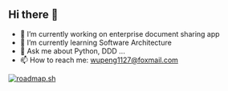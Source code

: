 ## Hi there 👋


- 🔭 I’m currently working on enterprise document sharing app
- 🌱 I’m currently learning Software Architecture
- 💬 Ask me about Python, DDD ...
- 📫 How to reach me: wupeng1127@foxmail.com


[![roadmap.sh](https://roadmap.sh/card/wide/66b18634d9896b3d1407d68f?variant=dark&roadmaps=backend)](https://roadmap.sh)
